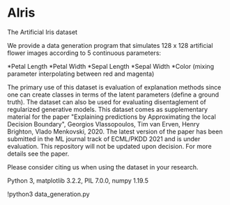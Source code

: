 # AIris
The Artificial Iris dataset

We provide a data generation program that simulates 128 x 128 artificial flower images according to 5 continuous parameters:

*Petal Length
*Petal Width
*Sepal Length
*Sepal Width
*Color (mixing parameter interpolating between red and magenta)

The primary use of this dataset is evaluation of explanation methods since one can create classes in terms of the latent parameters (define a ground truth).
The dataset can also be used for evaluating disentaglement of regularized generative models. 
This dataset comes as supplementary material for the paper "Explaining predictions by Approximating the local Decision Boundary", Georgios Vlassopoulos, Tim van Erven, Henry Brighton, Vlado Menkovski, 2020.
The latest version of the paper has been submitted in the ML journal track of ECML/PKDD 2021 and is under evaluation. 
This repository will not be updated upon decision.
For more details see the paper. 

Please consider citing us when using the dataset in your research. 

Python 3, matplotlib 3.2.2, PIL 7.0.0, numpy 1.19.5


!python3 data_generation.py
